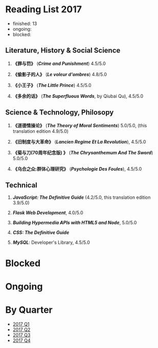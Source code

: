 Reading List 2017
========================

* finished: 13
* ongoing:
* blocked:

## Literature, History & Social Science

1. **《罪与罚》** (***Crime and Punishment***) 4.5/5.0

1. **《偷影子的人》**  (***Le voleur d'ombres***) 4.8/5.0

1. **《小王子》**  (***The Little Prince***) 4.5/5.0

1. **《多余的话》**  (***The Superfluous Words***, by Qiubai Qu), 4.5/5.0

## Science & Technology, Philosopy

1. **《道德情操论》** (***The Theory of Moral Sentiments***) 5.0/5.0, (this translation edition 4.9/5.0)

1. **《旧制度与大革命》** (***Lancien Regime Et La Revolution***), 4.5/5.0

1. **《菊与刀(70周年纪念版) 》**  (***The Chrysanthemum And The Sword***) 5.0/5.0

1. **《乌合之众:群体心理研究》**  (***Psychologie Des Foules***), 4.5/5.0

## Technical

1. ***JavaScript: The Definitive Guide*** (4.2/5.0, this translation edition 3.9/5.0)

1. ***Flask Web Development***, 4.0/5.0

1. ***Building Hypermedia APIs with HTML5 and Node***, 5.0/5.0

1. ***CSS: The Definitive Guide***

1. ***MySQL***: Developer's Library, 4.5/5.0


# Blocked

# Ongoing

# By Quarter
- [2017 Q1](2017_Q1.md)
- [2017 Q2](2017_Q2.md)
- [2017 Q3](2017_Q3.md)
- [2017 Q4](2017_Q4.md)
